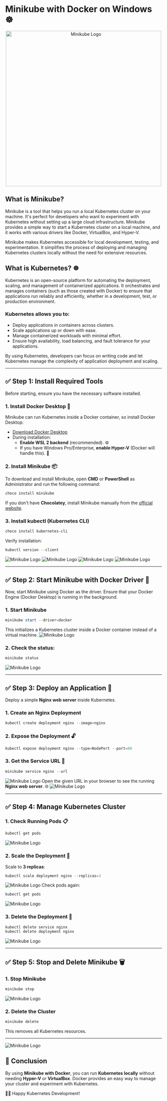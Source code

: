 # Minikube with Docker on Windows ☸️

<p align="center">
  <img src="assets/logo.png" alt="Minikube Logo" width="500" height="500">
</p>



## What is Minikube?
Minikube is a tool that helps you run a local Kubernetes cluster on your machine. It's perfect for developers who want to experiment with Kubernetes without setting up a large cloud infrastructure. Minikube provides a simple way to start a Kubernetes cluster on a local machine, and it works with various drivers like Docker, VirtualBox, and Hyper-V.

Minikube makes Kubernetes accessible for local development, testing, and experimentation. It simplifies the process of deploying and managing Kubernetes clusters locally without the need for extensive resources.

## What is Kubernetes? ☸️
Kubernetes is an open-source platform for automating the deployment, scaling, and management of containerized applications. It orchestrates and manages containers (such as those created with Docker) to ensure that applications run reliably and efficiently, whether in a development, test, or production environment.

### Kubernetes allows you to:
- Deploy applications in containers across clusters.
- Scale applications up or down with ease.
- Manage containerized workloads with minimal effort.
- Ensure high availability, load balancing, and fault tolerance for your applications.

By using Kubernetes, developers can focus on writing code and let Kubernetes manage the complexity of application deployment and scaling.

---
## ✅ Step 1: Install Required Tools
Before starting, ensure you have the necessary software installed.

### 1. Install Docker Desktop 🐋
Minikube can run Kubernetes inside a Docker container, so install Docker Desktop:

- [Download Docker Desktop](https://www.docker.com/products/docker-desktop/)
- During installation:
  - **Enable WSL 2 backend** (recommended). ⚙️
  - If you have Windows Pro/Enterprise, **enable Hyper-V** (Docker will handle this). 🔧

### 2. Install Minikube 📦
To download and install Minikube, open **CMD** or **PowerShell** as Administrator and run the following command:

```powershell
choco install minikube
```
If you don't have **Chocolatey**, install Minikube manually from the [official website](https://minikube.sigs.k8s.io/docs/start/).

### 3. Install kubectl (Kubernetes CLI)
```powershell
choco install kubernetes-cli
```
Verify installation:
```powershell
kubectl version --client
```
![Minikube Logo](images/image-01.png)
![Minikube Logo](images/image-02.png)
![Minikube Logo](images/image-03.png)
![Minikube Logo](images/image-04.png)

---
## ✅ Step 2: Start Minikube with Docker Driver 🐳
Now, start Minikube using Docker as the driver. Ensure that your Docker Engine (Docker Desktop) is running in the background.

### 1. Start Minikube
```powershell
minikube start --driver=docker
```
This initializes a Kubernetes cluster inside a Docker container instead of a virtual machine.
![Minikube Logo](images/image-05.png)


### 2. Check the status:
```powershell
minikube status
```
![Minikube Logo](images/image-06.png)

---
## ✅ Step 3: Deploy an Application 🚀
Deploy a simple **Nginx web server** inside Kubernetes.

### 1. Create an Nginx Deployment
```powershell
kubectl create deployment nginx --image=nginx
```

### 2. Expose the Deployment 🔓
```powershell
kubectl expose deployment nginx --type=NodePort --port=80
```

### 3. Get the Service URL 🔗
```powershell
minikube service nginx --url
```
![Minikube Logo](images/image-07.png)
Open the given URL in your browser to see the running **Nginx web server**. 🌐
![Minikube Logo](images/image-08.png)


---
## ✅ Step 4: Manage Kubernetes Cluster
### 1. Check Running Pods 📋
```powershell
kubectl get pods
```
![Minikube Logo](images/image-09.png)

### 2. Scale the Deployment 📏
Scale to **3 replicas**:
```powershell
kubectl scale deployment nginx --replicas=3
```
![Minikube Logo](images/image-10.png)
Check pods again:
```powershell
kubectl get pods
```
![Minikube Logo](images/image-11.png)

### 3. Delete the Deployment 🧹
```powershell
kubectl delete service nginx
kubectl delete deployment nginx
```
![Minikube Logo](images/image-12.png)

---
## ✅ Step 5: Stop and Delete Minikube 🗑️
### 1. Stop Minikube
```powershell
minikube stop
```
![Minikube Logo](images/image-13.png)

### 2. Delete the Cluster
```powershell
minikube delete
```
This removes all Kubernetes resources.

---
![Minikube Logo](images/image-14.png)
## 🎯 Conclusion
By using **Minikube with Docker**, you can run **Kubernetes locally** without needing **Hyper-V** or **VirtualBox**. Docker provides an easy way to manage your cluster and experiment with Kubernetes.

🚀😊 Happy Kubernetes Development!
